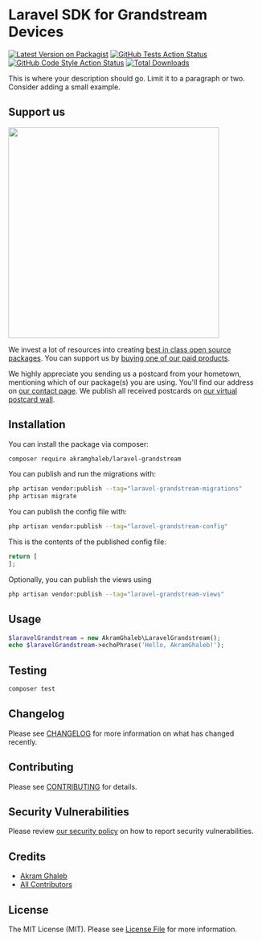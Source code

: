 # Laravel SDK for Grandstream Devices

[![Latest Version on Packagist](https://img.shields.io/packagist/v/akramghaleb/laravel-grandstream.svg?style=flat-square)](https://packagist.org/packages/akramghaleb/laravel-grandstream)
[![GitHub Tests Action Status](https://img.shields.io/github/actions/workflow/status/akramghaleb/laravel-grandstream/run-tests.yml?branch=main&label=tests&style=flat-square)](https://github.com/akramghaleb/laravel-grandstream/actions?query=workflow%3Arun-tests+branch%3Amain)
[![GitHub Code Style Action Status](https://img.shields.io/github/actions/workflow/status/akramghaleb/laravel-grandstream/fix-php-code-style-issues.yml?branch=main&label=code%20style&style=flat-square)](https://github.com/akramghaleb/laravel-grandstream/actions?query=workflow%3A"Fix+PHP+code+style+issues"+branch%3Amain)
[![Total Downloads](https://img.shields.io/packagist/dt/akramghaleb/laravel-grandstream.svg?style=flat-square)](https://packagist.org/packages/akramghaleb/laravel-grandstream)

This is where your description should go. Limit it to a paragraph or two. Consider adding a small example.

## Support us

[<img src="https://github-ads.s3.eu-central-1.amazonaws.com/laravel-grandstream.jpg?t=1" width="419px" />](https://spatie.be/github-ad-click/laravel-grandstream)

We invest a lot of resources into creating [best in class open source packages](https://spatie.be/open-source). You can support us by [buying one of our paid products](https://spatie.be/open-source/support-us).

We highly appreciate you sending us a postcard from your hometown, mentioning which of our package(s) you are using. You'll find our address on [our contact page](https://spatie.be/about-us). We publish all received postcards on [our virtual postcard wall](https://spatie.be/open-source/postcards).

## Installation

You can install the package via composer:

```bash
composer require akramghaleb/laravel-grandstream
```

You can publish and run the migrations with:

```bash
php artisan vendor:publish --tag="laravel-grandstream-migrations"
php artisan migrate
```

You can publish the config file with:

```bash
php artisan vendor:publish --tag="laravel-grandstream-config"
```

This is the contents of the published config file:

```php
return [
];
```

Optionally, you can publish the views using

```bash
php artisan vendor:publish --tag="laravel-grandstream-views"
```

## Usage

```php
$laravelGrandstream = new AkramGhaleb\LaravelGrandstream();
echo $laravelGrandstream->echoPhrase('Hello, AkramGhaleb!');
```

## Testing

```bash
composer test
```

## Changelog

Please see [CHANGELOG](CHANGELOG.md) for more information on what has changed recently.

## Contributing

Please see [CONTRIBUTING](CONTRIBUTING.md) for details.

## Security Vulnerabilities

Please review [our security policy](../../security/policy) on how to report security vulnerabilities.

## Credits

- [Akram Ghaleb](https://github.com/akramghaleb)
- [All Contributors](../../contributors)

## License

The MIT License (MIT). Please see [License File](LICENSE.md) for more information.
